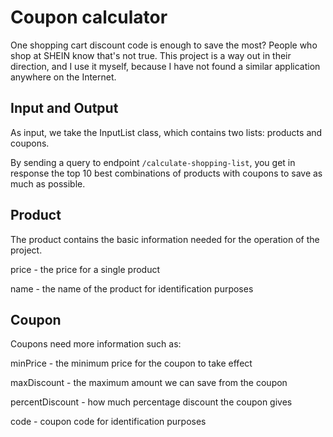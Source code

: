 # Coupon calculator

One shopping cart discount code is enough to save the most? People who shop at SHEIN know that's not true. This project is a way out in their direction, and I use it myself, because I have not found a similar application anywhere on the Internet. 

## Input and Output

As input, we take the InputList class, which contains two lists: products and coupons.

By sending a query to endpoint `/calculate-shopping-list`, you get in response the top 10 best combinations of products with coupons to save as much as possible.


## Product

The product contains the basic information needed for the operation of the project.

price - the price for a single product

name - the name of the product for identification purposes

## Coupon

Coupons need more information such as:

minPrice - the minimum price for the coupon to take effect

maxDiscount - the maximum amount we can save from the coupon

percentDiscount - how much percentage discount the coupon gives

code - coupon code for identification purposes
